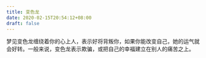 ```yaml
---
title: 变色龙
date: 2020-02-15T20:54:12+08:00
draft: false
---
```


梦见变色龙缠绕着你的心上人，表示好将背叛你，如果你能改变自己，她的运气就会好转。一般来说，变色龙表示欺骗，或把自己的幸福建立在别人的痛苦之上。
